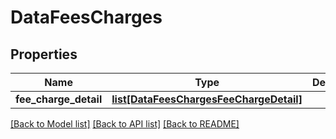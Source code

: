 # DataFeesCharges

## Properties
Name | Type | Description | Notes
------------ | ------------- | ------------- | -------------
**fee_charge_detail** | [**list[DataFeesChargesFeeChargeDetail]**](DataFeesChargesFeeChargeDetail.md) |  | [optional] 

[[Back to Model list]](../README.md#documentation-for-models) [[Back to API list]](../README.md#documentation-for-api-endpoints) [[Back to README]](../README.md)

